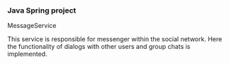 ### Java Spring project
MessageService

This service is responsible for messenger within the social network.
Here the functionality of dialogs with other users and group chats is implemented.

